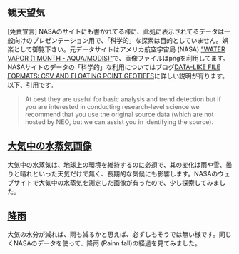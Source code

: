 ## 観天望気
[免責宣言] NASAのサイトにも書かれてる様に、此処に表示されてるデータは一般向けのプレゼンテーション用で、「科学的」な探索は目的としていません。娯楽として御覧下さい。元データサイトはアメリカ航空宇宙局 (NASA) ["WATER VAPOR (1 MONTH - AQUA/MODIS)"](https://neo.gsfc.nasa.gov/view.php?datasetId=MYDAL2_M_SKY_WV)で、画像ファイルはpngを利用してます。NASAサイトのデータの「科学的」な利用についてはブログ[DATA-LIKE FILE FORMATS: CSV AND FLOATING POINT GEOTIFFS](https://neo.gsfc.nasa.gov/blog/2013/12/23/csv-and-floating-point-geotiffs/)に詳しい説明が有ります。以下、引用です。 
>  At best they are useful for basic analysis and trend detection but if you are interested in conducting research-level science we recommend that you use the original source data (which are not hosted by NEO, but we can assist you in identifying the source).


## [大気中の水蒸気画像](WaterVapor.md)
大気中の水蒸気は、地球上の環境を維持するのに必須で、其の変化は雨や雪、曇りと晴れといった天気だけで無く、長期的な気候にも影響します。NASAのウェブサイトで大気中の水蒸気を測定した画像が有ったので、少し探索してみました。

## [降雨](RainFall.md)

大気の水分が減れば、雨も減るかと思えば、必ずしもそうでは無い様です。同じくNASAのデータを使って、降雨 (Rainn fall)の経過を見てみました。
